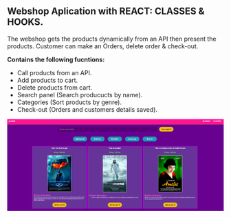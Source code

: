 ## Webshop Aplication with REACT: CLASSES & HOOKS.

The webshop gets the products dynamically from an API then present the products. Customer can make an Orders, delete order & check-out.

**Contains the following fucntions:**
* Call products from an API.
* Add products to cart.
* Delete products from cart.
* Search panel (Search producucts by name).
* Categories (Sort products by genre).
* Check-out (Orders and customers details saved).

<img src="Image/screenshot.png" width="1000">
